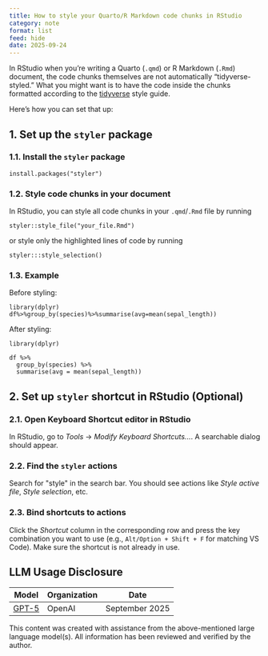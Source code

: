 ```yaml
---
title: How to style your Quarto/R Markdown code chunks in RStudio
category: note
format: list
feed: hide
date: 2025-09-24
---
```


In RStudio when you’re writing a Quarto (`.qmd`) or R Markdown (`.Rmd`) document, the code chunks themselves are not automatically “tidyverse-styled.” What you might want is to have the code inside the chunks formatted according to the [tidyverse](https://style.tidyverse.org/) style guide.

Here’s how you can set that up:

## 1. Set up the `styler` package

### 1.1. Install the `styler` package

```{r}
install.packages("styler")
```

### 1.2. Style code chunks in your document

In RStudio, you can style all code chunks in your `.qmd`/`.Rmd` file by running

```{r}
styler::style_file("your_file.Rmd")
```

or style only the highlighted lines of code by running

```{r}
styler:::style_selection()
```

### 1.3. Example

Before styling:

```{r}
library(dplyr)
df%>%group_by(species)%>%summarise(avg=mean(sepal_length))
```

After styling:

```{r}
library(dplyr)

df %>%
  group_by(species) %>%
  summarise(avg = mean(sepal_length))
```

## 2. Set up `styler` shortcut in RStudio (Optional)

### 2.1. Open Keyboard Shortcut editor in RStudio

In RStudio, go to *Tools* -> *Modify Keyboard Shortcuts...*. A searchable dialog should appear.

### 2.2. Find the `styler` actions

Search for "style" in the search bar. You should see actions like *Style active file*, *Style selection*, etc.

### 2.3. Bind shortcuts to actions

Click the *Shortcut* column in the corresponding row and press the key combination you want to use (e.g., `Alt/Option + Shift + F` for matching VS Code). Make sure the shortcut is not already in use.

## LLM Usage Disclosure

| **Model** | **Organization** | **Date** |
|-----------|------------------|----------|
| [GPT-5](https://openai.com/gpt-5/) | OpenAI | September 2025|

This content was created with assistance from the above-mentioned large language model(s). All information has been reviewed and verified by the author.
